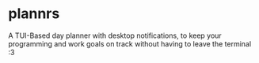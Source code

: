 # plannrs
A TUI-Based day planner with desktop notifications, to keep your programming and work goals on track without having to leave the terminal :3
